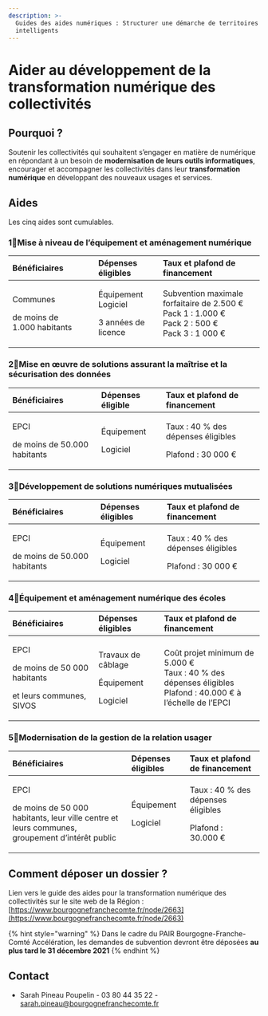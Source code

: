 ```yaml
---
description: >-
  Guides des aides numériques : Structurer une démarche de territoires
  intelligents
---
```


# Aider au développement de la transformation numérique des collectivités

## Pourquoi ?

Soutenir les collectivités qui souhaitent s’engager en matière de numérique en répondant à un besoin de **modernisation de leurs outils informatiques**, encourager et accompagner les collectivités dans leur **transformation numérique** en développant des nouveaux usages et services.

## Aides

Les cinq aides sont cumulables.

### 1⃣Mise à niveau de l’équipement et aménagement numérique

<table>
  <thead>
    <tr>
      <th style="text-align:left">B&#xE9;n&#xE9;ficiaires</th>
      <th style="text-align:left">D&#xE9;penses &#xE9;ligibles</th>
      <th style="text-align:left">Taux et plafond de financement</th>
    </tr>
  </thead>
  <tbody>
    <tr>
      <td style="text-align:left">
        <p>Communes</p>
        <p>de moins de 1.000&#xA0;habitants</p>
      </td>
      <td style="text-align:left">
        <p>&#xC9;quipement
          <br />Logiciel</p>
        <p>3 ann&#xE9;es de licence</p>
      </td>
      <td style="text-align:left">Subvention maximale forfaitaire de 2.500&#xA0;&#x20AC;
        <br />Pack 1 : 1.000 &#x20AC;
        <br />Pack 2 : 500 &#x20AC;
        <br />Pack 3 : 1 000 &#x20AC;</td>
    </tr>
  </tbody>
</table>

### 2⃣Mise en œuvre de solutions assurant la maîtrise et la sécurisation des données

<table>
  <thead>
    <tr>
      <th style="text-align:left">B&#xE9;n&#xE9;ficiaires</th>
      <th style="text-align:left">D&#xE9;penses &#xE9;ligible</th>
      <th style="text-align:left">Taux et plafond de financement</th>
    </tr>
  </thead>
  <tbody>
    <tr>
      <td style="text-align:left">
        <p>EPCI</p>
        <p>de moins de 50.000 habitants</p>
      </td>
      <td style="text-align:left">
        <p>&#xC9;quipement</p>
        <p>Logiciel</p>
      </td>
      <td style="text-align:left">
        <p>Taux : 40&#xA0;% des d&#xE9;penses &#xE9;ligibles</p>
        <p>Plafond : 30 000 &#x20AC;</p>
      </td>
    </tr>
  </tbody>
</table>

### 3⃣Développement de solutions numériques mutualisées

<table>
  <thead>
    <tr>
      <th style="text-align:left">B&#xE9;n&#xE9;ficiaires</th>
      <th style="text-align:left">D&#xE9;penses &#xE9;ligibles</th>
      <th style="text-align:left">Taux et plafond de financement</th>
    </tr>
  </thead>
  <tbody>
    <tr>
      <td style="text-align:left">
        <p>EPCI</p>
        <p>de moins de 50.000 habitants</p>
      </td>
      <td style="text-align:left">
        <p>&#xC9;quipement</p>
        <p>Logiciel</p>
      </td>
      <td style="text-align:left">
        <p>Taux : 40&#xA0;% des d&#xE9;penses &#xE9;ligibles</p>
        <p>Plafond : 30 000 &#x20AC;</p>
      </td>
    </tr>
  </tbody>
</table>

### 4⃣Équipement et aménagement numérique des écoles

<table>
  <thead>
    <tr>
      <th style="text-align:left">B&#xE9;n&#xE9;ficiaires</th>
      <th style="text-align:left">D&#xE9;penses &#xE9;ligibles</th>
      <th style="text-align:left">Taux et plafond de financement</th>
    </tr>
  </thead>
  <tbody>
    <tr>
      <td style="text-align:left">
        <p>EPCI</p>
        <p>de moins de 50 000 habitants</p>
        <p>et leurs communes, SIVOS</p>
      </td>
      <td style="text-align:left">
        <p>Travaux de c&#xE2;blage</p>
        <p>&#xC9;quipement</p>
        <p>Logiciel</p>
      </td>
      <td style="text-align:left">Co&#xFB;t projet minimum de 5.000&#xA0;&#x20AC;
        <br />Taux : 40&#xA0;% des d&#xE9;penses &#xE9;ligibles
        <br />Plafond : 40.000&#xA0;&#x20AC; &#xE0; l&#x2019;&#xE9;chelle de l&#x2019;EPCI</td>
    </tr>
  </tbody>
</table>

### 5⃣Modernisation de la gestion de la relation usager

<table>
  <thead>
    <tr>
      <th style="text-align:left">B&#xE9;n&#xE9;ficiaires</th>
      <th style="text-align:left">D&#xE9;penses &#xE9;ligibles</th>
      <th style="text-align:left">Taux et plafond de financement</th>
    </tr>
  </thead>
  <tbody>
    <tr>
      <td style="text-align:left">
        <p>EPCI</p>
        <p>de moins de 50 000 habitants, leur ville centre et leurs communes, groupement
          d&#x2019;int&#xE9;r&#xEA;t public</p>
      </td>
      <td style="text-align:left">
        <p>&#xC9;quipement</p>
        <p>Logiciel</p>
      </td>
      <td style="text-align:left">
        <p>Taux : 40&#xA0;% des d&#xE9;penses &#xE9;ligibles</p>
        <p>Plafond : 30.000&#xA0;&#x20AC;</p>
      </td>
    </tr>
  </tbody>
</table>

## Comment déposer un dossier ?

Lien vers le guide des aides pour la transformation numérique des collectivités sur le site web de la Région : [https://www.bourgognefranchecomte.fr/node/2663](https://www.bourgognefranchecomte.fr/node/2663)

{% hint style="warning" %}
Dans le cadre du PAIR Bourgogne-Franche-Comté Accélération, les demandes de subvention devront être déposées **au plus tard le 31 décembre 2021**
{% endhint %}

## Contact

* Sarah Pineau Poupelin - 03 80 44 35 22 - sarah.pineau@bourgognefranchecomte.fr

